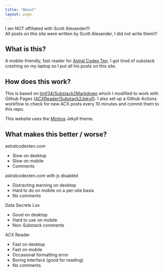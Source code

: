 ```yaml
---
title: "About"
layout: page
---
```


I am NOT affiliated with Scott Alexander!!!
<br />
All posts on this site were written by Scott Alexander, I did not write them!!!

## What is this?

A mobile-friendly, fast reader for [Astral Codex Ten](https://astralcodexten.com/). I got tired of substack crashing on my laptop so I put all his posts on this site.

## How does this work?

This is based on [timf34/Substack2Markdown](https://github.com/timf34/Substack2Markdown) which I modified to work with Github Pages ([ACXReader/Substack2Jekyll](https://github.com/ACXReader/Substack2Jekyll)). I also set up a Github Actions workflow to check for new ACX posts every 10 minutes and commit them to this repo.

This website uses the [Minima](https://github.com/jekyll/minima) Jekyll theme.

## What makes this better / worse?

astralcodexten.com

- Slow on desktop
- Slow on mobile
- Comments

astralcodexten.com with js disabled

- Distracting warning on desktop
- Hard to do on mobile on a per-site basis
- No comments

Data Secrets Lox

- Good on desktop
- Hard to use on mobile
- Non-Substack comments

ACX Reader

- Fast on desktop
- Fast on mobile
- Occasional formatting error
- Boring interface (good for reading)
- No comments
